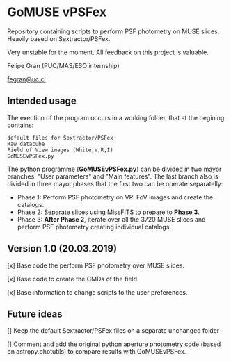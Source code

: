 # GoMUSE vPSFex

Repository containing scripts to perform PSF photometry on MUSE slices.
Heavily based on Sextractor/PSFex.

Very unstable for the moment. All feedback on this project is valuable.

Felipe Gran (PUC/MAS/ESO internship)

fegran@uc.cl

## Intended usage 

The exection of the program occurs in a working folder, that 
at the begining contains:

```
default files for Sextractor/PSFex
Raw datacube 
Field of View images (White,V,R,I)
GoMUSEvPSFex.py
```

The python programme (**GoMUSEvPSFex.py**) can be divided in two mayor branches: "User parameters" and "Main features".
The last branch also is divided in three mayor phases that the first two can be operate separatelly:

 - Phase 1: Perform PSF photometry on VRI FoV images and create the catalogs.
 - Phase 2: Separate slices using MissFITS to prepare to **Phase 3**.
 - Phase 3: **After Phase 2**, iterate over all the 3720 MUSE slices and perform PSF photometry creating individual catalogs.

## Version 1.0 (20.03.2019)

[x] Base code the perform PSF photometry over MUSE slices.

[x] Base code to create the CMDs of the field.

[x] Base information to change scripts to the user preferences.

## Future ideas

[] Keep the default Sextractor/PSFex files on a separate unchanged folder

[] Comment and add the original python aperture photometry code (based on astropy.photutils) to compare results with GoMUSEvPSFex.
